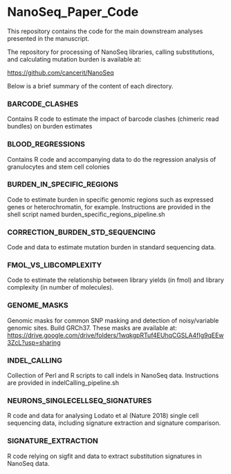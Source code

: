 # NanoSeq_Paper_Code

This repository contains the code for the main downstream analyses presented in the 
manuscript.

The repository for  processing of NanoSeq libraries, calling substitutions, and calculating
mutation burden is available at:

https://github.com/cancerit/NanoSeq

Below is a brief summary of the content of each directory.

### BARCODE_CLASHES
Contains R code to estimate the impact of barcode clashes (chimeric read bundles) on burden estimates

### BLOOD_REGRESSIONS
Contains R code and accompanying data to do the regression analysis of
granulocytes and stem cell colonies

### BURDEN_IN_SPECIFIC_REGIONS
Code to estimate burden in specific genomic regions such as
expressed genes or heterochromatin, for example. Instructions are provided in the shell
script named burden_specific_regions_pipeline.sh 

### CORRECTION_BURDEN_STD_SEQUENCING
Code and data to estimate mutation burden in standard sequencing data.

### FMOL_VS_LIBCOMPLEXITY
Code to estimate the relationship between library yields (in fmol) and library complexity (in number of molecules).

### GENOME_MASKS
Genomic masks for common SNP masking and detection of noisy/variable genomic sites. Build GRCh37.
These masks are available at: https://drive.google.com/drive/folders/1wqkgpRTuf4EUhqCGSLA4fIg9qEEw3ZcL?usp=sharing

### INDEL_CALLING
Collection of Perl and R scripts to call indels in NanoSeq data. Instructions are provided in indelCalling_pipeline.sh

### NEURONS_SINGLECELLSEQ_SIGNATURES
R code and data for analysing Lodato et al (Nature 2018) single cell sequencing data, including signature extraction and signature comparison.

### SIGNATURE_EXTRACTION
R code relying on sigfit and data to extract substitution signatures in NanoSeq data.

